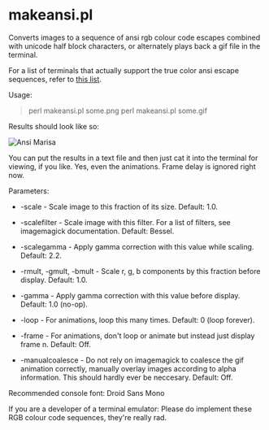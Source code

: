 makeansi.pl
===========

Converts images to a sequence of ansi rgb colour code 
escapes combined with unicode half block characters,
or alternately plays back a gif file in the terminal.

For a list of terminals that actually support the 
true color ansi escape sequences, refer to 
[this list](https://gist.github.com/XVilka/8346728).

Usage:

   > perl makeansi.pl some.png
   > perl makeansi.pl some.gif 

Results should look like so:

![Ansi Marisa](http://aka-san.halcy.de/ansimari.png)

You can put the results in a text file and then just
cat it into the terminal for viewing, if you like. Yes,
even the animations. Frame delay is ignored right now.

Parameters:

   * -scale - Scale image to this fraction of its size.
      Default: 1.0.
 
   * -scalefilter - Scale image with this filter. For
      a list of filters, see imagemagick documentation.
      Default: Bessel.

   * -scalegamma - Apply gamma correction with this
      value while scaling. Default: 2.2.

   * -rmult, -gmult, -bmult - Scale r, g, b components
      by this fraction before display. Default: 1.0.
   
   * -gamma - Apply gamma correction with this value
      before display. Default: 1.0 (no-op).
                 
   * -loop - For animations, loop this many times.
      Default: 0 (loop forever).

   * -frame - For animations, don't loop or animate
      but instead just display frame n. Default: Off.

   * -manualcoalesce - Do not rely on imagemagick to
      coalesce the gif animation correctly, manually
      overlay images according to alpha information.
      This should hardly ever be neccesary. Default:
      Off.

Recommended console font: Droid Sans Mono

If you are a developer of a terminal emulator: Please
do implement these RGB colour code sequences, they're
really rad.


